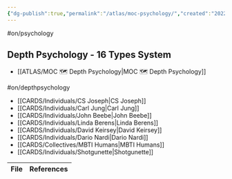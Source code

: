 ```yaml
---
{"dg-publish":true,"permalink":"/atlas/moc-psychology/","created":"2022-12-27T18:31:49.166+01:00","updated":"2023-04-20T23:08:06.265+02:00"}
---
```


#on/psychology

## Depth Psychology - 16 Types System
- [[ATLAS/MOC 🗺️ Depth Psychology\|MOC 🗺️ Depth Psychology]]


<div class="transclusion internal-embed is-loaded"><div class="markdown-embed">



#on/depthpsychology 
- [[CARDS/Individuals/CS Joseph\|CS Joseph]]
- [[CARDS/Individuals/Carl Jung\|Carl Jung]]
- [[CARDS/Individuals/John Beebe\|John Beebe]]
- [[CARDS/Individuals/Linda Berens\|Linda Berens]]
- [[CARDS/Individuals/David Keirsey\|David Keirsey]]
- [[CARDS/Individuals/Dario Nardi\|Dario Nardi]]
- [[CARDS/Collectives/MBTI Humans\|MBTI Humans]]
- [[CARDS/Individuals/Shotgunette\|Shotgunette]]

</div></div>


| File | References |
| ---- | ---------- |

